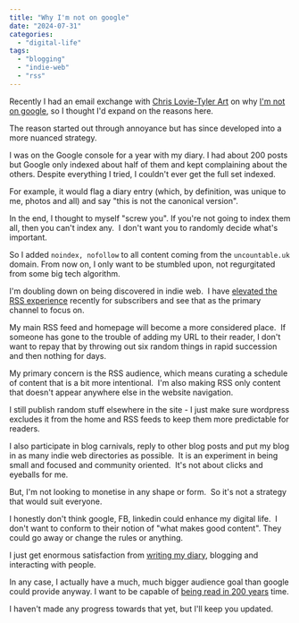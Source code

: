 ```yaml
---
title: "Why I'm not on google"
date: "2024-07-31"
categories: 
  - "digital-life"
tags: 
  - "blogging"
  - "indie-web"
  - "rss"
---
```


Recently I had an email exchange with [Chris Lovie-Tyler Art](https://chrislt.art/) on why [I'm not on google](https://thoughts.uncountable.uk/not-on-google/), so I thought I'd expand on the reasons here.

The reason started out through annoyance but has since developed into a more nuanced strategy.

I was on the Google console for a year with my diary. I had about 200 posts but Google only indexed about half of them and kept complaining about the others. Despite everything I tried, I couldn't ever get the full set indexed.

For example, it would flag a diary entry (which, by definition, was unique to me, photos and all) and say "this is not the canonical version".

In the end, I thought to myself "screw you". If you're not going to index them all, then you can't index any.  I don't want you to randomly decide what's important.

So I added `noindex, nofollow` to all content coming from the `uncountable.uk` domain. From now on, I only want to be stumbled upon, not regurgitated from some big tech algorithm.

I'm doubling down on being discovered in indie web.  I have [elevated the RSS experience](https://thoughts.uncountable.uk/elevate-your-websites-rss-feed/) recently for subscribers and see that as the primary channel to focus on. 

My main RSS feed and homepage will become a more considered place.  If someone has gone to the trouble of adding my URL to their reader, I don't want to repay that by throwing out six random things in rapid succession and then nothing for days. 

My primary concern is the RSS audience, which means curating a schedule of content that is a bit more intentional.  I'm also making RSS only content that doesn't appear anywhere else in the website navigation.

I still publish random stuff elsewhere in the site - I just make sure wordpress excludes it from the home and RSS feeds to keep them more predictable for readers.

I also participate in blog carnivals, reply to other blog posts and put my blog in as many indie web directories as possible.  It is an experiment in being small and focused and community oriented.  It's not about clicks and eyeballs for me.

But, I'm not looking to monetise in any shape or form.  So it's not a strategy that would suit everyone.

I honestly don't think google, FB, linkedin could enhance my digital life.  I don't want to conform to their notion of "what makes good content". They could go away or change the rules or anything. 

I just get enormous satisfaction from [writing my diary](https://diary.uncountable.uk/), blogging and interacting with people.

In any case, I actually have a much, much bigger audience goal than google could provide anyway. I want to be capable of [being read in 200 years](https://thoughts.uncountable.uk/reading-me-in-200-years/) time.

I haven't made any progress towards that yet, but I'll keep you updated.

